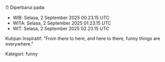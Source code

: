 ⏰ Diperbarui pada:
- WIB: Selasa, 2 September 2025 00.23.15 UTC
- WITA: Selasa, 2 September 2025 01.23.15 UTC
- WIT: Selasa, 2 September 2025 02.23.15 UTC

Kutipan Inspiratif:
"From there to here, and here to there, funny things are everywhere."


Kategori: funny

